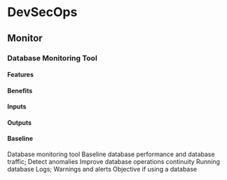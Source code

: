# DevSecOps

## Monitor

### Database Monitoring Tool

#### Features

#### Benefits

#### Inputs

#### Outputs

#### Baseline

Database
monitoring
tool
Baseline database
performance and database
traffic;
Detect anomalies
Improve
database
operations
continuity
Running
database
Logs;
Warnings and
alerts
Objective if
using a
database
